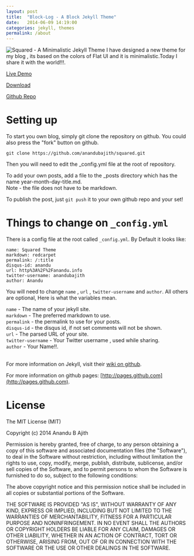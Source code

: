 ```yaml
---
layout: post
title:  "Block-Log - A Block Jekyll Theme"
date:   2014-06-09 14:19:00
categories: jekyll, themes
permalink: /about
---
```

<img src="/img/squared.png" title="Squared - A Minimalistic Jekyll Theme" alt="Squared - A Minimalistic Jekyll Theme">
I have designed a new theme for my blog , its based on the colors of Flat UI and it is minimalistic.Today I share it with the world!!!.

[Live Demo](http://anandu.info/squared)

[Download](https://github.com/anandubajith/squared/archive/master.zip)

[Github Repo](https://github.com/anandubajith/squared)


Setting up
====================
To start you own blog, simply git clone the repository on github. You could also press the "fork" button on github.
<pre><code>git clone https://github.com/anandubajith/squared.git</code></pre>
Then you will need to edit the _config.yml file at the root of repository.

To add your own posts, add a file to the _posts directory which has the name year-month-day-title.md. 
<br>Note - the file does not have to be markdown.

To publish the post, just <code>git push</code> it to your own github repo and your set!

Things to change on `_config.yml`
====================
There is a config file at the root called `_config.yml`. By Default it looks like:

    name: Squared Theme
    markdown: redcarpet
    permalink: /:title
    disqus-id: anandu
    url: http%3A%2F%2Fanandu.info 
    twitter-username: anandubajith
    author: Anandu

You will need to change <code>name</code> , <code>url</code> , <code>twitter-username</code> and <code>author</code>. All others are optional, Here is what the variables mean.<br>

<code>name</code> - The name of your jekyll site.<br>
<code>markdown</code> - The preferred markdown to use. <br>
<code>permalink</code> - the permalink to use for your posts.<br>
<code>disqus-id</code> - the disqus id, if not set comments will not be shown.<br>
<code>url</code> - The parsed URL of your site.<br>
<code>twitter-username</code> - Your Twitter username , used while sharing.<br>
<code>author</code> - Your Name!!.<br><br>

For more information on Jekyll, visit their [wiki on github](https://github.com/mojombo/jekyll/wiki).

For more information on github pages: [http://pages.github.com](http://pages.github.com).

License
====================
The MIT License (MIT)

Copyright (c) 2014 Anandu B Ajith

Permission is hereby granted, free of charge, to any person obtaining a copy
of this software and associated documentation files (the "Software"), to deal
in the Software without restriction, including without limitation the rights
to use, copy, modify, merge, publish, distribute, sublicense, and/or sell
copies of the Software, and to permit persons to whom the Software is
furnished to do so, subject to the following conditions:

The above copyright notice and this permission notice shall be included in all
copies or substantial portions of the Software.

THE SOFTWARE IS PROVIDED "AS IS", WITHOUT WARRANTY OF ANY KIND, EXPRESS OR
IMPLIED, INCLUDING BUT NOT LIMITED TO THE WARRANTIES OF MERCHANTABILITY,
FITNESS FOR A PARTICULAR PURPOSE AND NONINFRINGEMENT. IN NO EVENT SHALL THE
AUTHORS OR COPYRIGHT HOLDERS BE LIABLE FOR ANY CLAIM, DAMAGES OR OTHER
LIABILITY, WHETHER IN AN ACTION OF CONTRACT, TORT OR OTHERWISE, ARISING FROM,
OUT OF OR IN CONNECTION WITH THE SOFTWARE OR THE USE OR OTHER DEALINGS IN THE
SOFTWARE.

